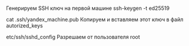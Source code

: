 #


Генерируем SSH ключ на первой машине
ssh-keygen -t ed25519 

cat .ssh/yandex_machine.pub
Копируем и вставляем этот ключ в файл autorized_keys



etc/ssh/sshd_config
Разрешаем от пользователя root




